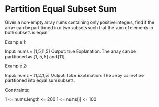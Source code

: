 # Partition Equal Subset Sum

Given a non-empty array nums containing only positive integers, find if the array can be partitioned into two subsets such that the sum of elements in both subsets is equal.


Example 1:

Input: nums = [1,5,11,5]
Output: true
Explanation: The array can be partitioned as [1, 5, 5] and [11].

Example 2:

Input: nums = [1,2,3,5]
Output: false
Explanation: The array cannot be partitioned into equal sum subsets.


Constraints:

1 <= nums.length <= 200
1 <= nums[i] <= 100
